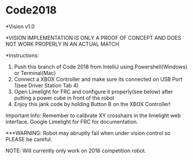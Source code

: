 # Code2018

*Vision v1.0

*VISION IMPLEMENTATION IS ONLY A PROOF OF CONCEPT AND DOES NOT WORK PROPERLY IN AN ACTUAL MATCH

*Instructions:
1. Push this branch of Code 2018 from IntelliJ using Powershell(Windows) or Terminal(Mac)
2. Connect a XBOX Controller and make sure its connected on USB Port 1(see Driver Station Tab 4)
3. Open Limelight for FRC and configure it properly(see below) after putting a power cube in front of the robot
4. Enjoy this jank code by holding Button B on the XBOX Controller!

Important Info: Remember to calibrate XY crosshairs in the limelight web interface. Google Limelight for FRC
for documentation.

***WARNING: Robot may abruptly fail when under vision control so PLEASE be careful.

NOTE: Will currently only work on 2018 competition robot.
